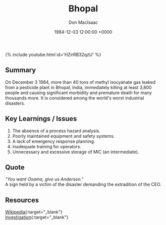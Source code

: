 ﻿---
title: Bhopal
author: Don MacIsaac
date: 1984-12-03 12:00:00 +0000
categories: [Accidents, Chemical]
tags: [Process Hazard Analysis, Inventory Management, Social License]
---
{% include youtube.html id='HZirRB32qzU' %}
## Summary
On December 3 1984, more than 40 tons of methyl isocyanate gas leaked from a pesticide plant in Bhopal, India, immediately killing at least 3,800 people and causing significant morbidity and premature death for many thousands more. It is considered among the world's worst industrial disasters.


## Key Learnings / Issues
1. The absence of a process hazard analysis.
2. Poorly maintained equipment and safety systems.
3. A lack of emergency response planning.
4. Inadequate training for operators.
5. Unnecessary and excessive storage of MIC (an intermediate).


## Quote
*“You want Osama, give us Anderson.”*        \
A sign held by a victim of the disaster demanding the extradition of the CEO.


## Resources
[Wikipedia](https://en.wikipedia.org/wiki/Bhopal_disaster){:target="_blank"}        \
[Investigation](https://www.icheme.org/media/12438/lpb269_pg11.pdf){:target="_blank"}